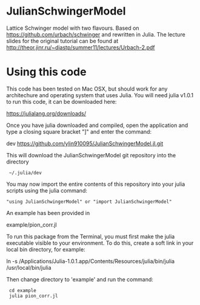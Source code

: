 # JulianSchwingerModel
Lattice Schwinger model with two flavours.
Based on https://github.com/urbach/schwinger and rewritten in Julia.
The lecture slides for the original tutorial can be found at 
http://theor.jinr.ru/~diastp/summer11/lectures/Urbach-2.pdf

# Using this code

This code has been tested on Mac OSX, but should work for any architechure
and operating system that uses Julia. You will need julia v1.0.1 to run this code,
it can be downloaded here:

   https://julialang.org/downloads/

Once you have julia downloaded and compiled, open the application and type
a closing square bracket "]" and enter the command:

  dev https://github.com/ylin910095/JulianSchwingerModel.jl.git

This will download the JulianSchwingerModel git repository into the directory

     ~/.julia/dev

You may now import the entire contents of this repository into your julia
scripts using the julia command:

	"using JulianSchwingerModel" or "import JulianSchwingerModel"

An example has been provided in

   example/pion_corr.jl

To run this package from the Terminal, you must first make the julia executable 
visible to your environment. To do this, create a soft link in your local bin
directory, for example:

   ln -s /Applications/Julia-1.0.1.app/Contents/Resources/julia/bin/julia /usr/local/bin/julia

Then change directory to 'example' and run the command:

     cd example
     julia pion_corr.jl


